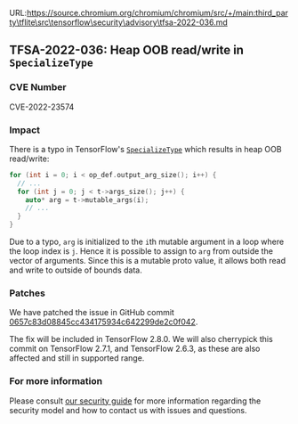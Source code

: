 URL:https://source.chromium.org/chromium/chromium/src/+/main:third_party\tflite\src\tensorflow\security\advisory\tfsa-2022-036.md
## TFSA-2022-036: Heap OOB read/write in `SpecializeType`

### CVE Number
CVE-2022-23574

### Impact
There is a typo in TensorFlow's [`SpecializeType`](https://github.com/tensorflow/tensorflow/blob/a1320ec1eac186da1d03f033109191f715b2b130/tensorflow/core/framework/full_type_util.cc#L81-L102) which results in heap OOB read/write:

```cc
for (int i = 0; i < op_def.output_arg_size(); i++) {
  // ...
  for (int j = 0; j < t->args_size(); j++) {
    auto* arg = t->mutable_args(i);
    // ...
  }
}
```

Due to a typo, `arg` is initialized to the `i`th mutable argument in a loop where the loop index is `j`. Hence it is possible to assign to `arg` from outside the vector of arguments. Since this is a mutable proto value, it allows both read and write to outside of bounds data.

### Patches
We have patched the issue in GitHub commit [0657c83d08845cc434175934c642299de2c0f042](https://github.com/tensorflow/tensorflow/commit/0657c83d08845cc434175934c642299de2c0f042).

The fix will be included in TensorFlow 2.8.0. We will also cherrypick this commit on TensorFlow 2.7.1, and TensorFlow 2.6.3, as these are also affected and still in supported range.

### For more information
Please consult [our security guide](https://github.com/tensorflow/tensorflow/blob/master/SECURITY.md) for more information regarding the security model and how to contact us with issues and questions.

